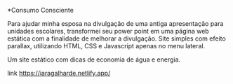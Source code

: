 *Consumo Consciente

Para ajudar minha esposa na divulgação de uma antiga apresentação para unidades escolares, 
transformei seu power point em uma página web estática com a finalidade de melhorar a divulgação. 
Site simples com efeito parallax, utilizando HTML, CSS e Javascript apenas no menu lateral.

Um site estático com dicas de economia de água e energia.

link https://iaragalharde.netlify.app/